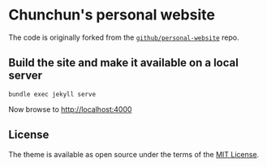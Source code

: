 # Chunchun's personal website

The code is originally forked from the [`github/personal-website`](https://github.com/github/personal-website) repo.

## Build the site and make it available on a local server

```
bundle exec jekyll serve
```

Now browse to [http://localhost:4000](http://localhost:4000)

## License

The theme is available as open source under the terms of the [MIT License](https://opensource.org/licenses/MIT).
